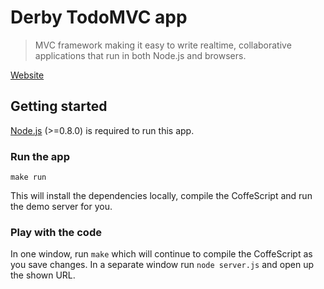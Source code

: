 # Derby TodoMVC app

> MVC framework making it easy to write realtime, collaborative applications that run in both Node.js and browsers.

[Website](http://derbyjs.com)


## Getting started

[Node.js](http://nodejs.org) (>=0.8.0) is required to run this app.


### Run the app

`make run`

This will install the dependencies locally, compile the CoffeScript and run
the demo server for you.


### Play with the code

In one window, run `make` which will continue to compile the CoffeScript as
you save changes. In a separate window run `node server.js` and open up the
shown URL.
